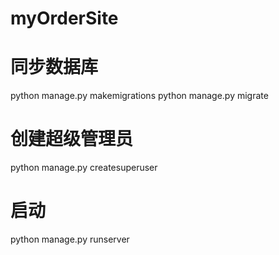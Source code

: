 # myOrderSite

# 同步数据库
python manage.py makemigrations
python manage.py migrate
# 创建超级管理员
python manage.py createsuperuser
# 启动
python manage.py runserver
